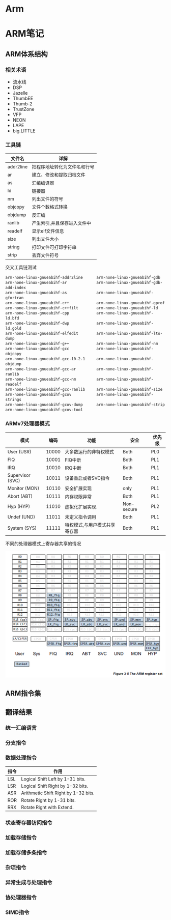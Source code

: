 # Arm

ARM笔记
====

## ARM体系结构

### 相关术语

+ 流水线
+ DSP
+ Jazelle
+ ThumbEE
+ Thumb-2
+ TrustZone
+ VFP
+ NEON
+ LAPE
+ big.LITTLE

### 工具链

| 文件名    | 详解                         |
| --------- | ---------------------------- |
| addr2line | 把程序地址转化为文件名和行号 |
| ar        | 建立、修改和提取归档文件     |
| as        | 汇编编译器                   |
| ld        | 链接器                       |
| nm        | 列出文件的符号               |
| objcopy   | 文件个数格式转换             |
| objdump   | 反汇编                       |
| ranlib    | 产生索引,并且保存进入文件中  |
| readelf   | 显示elf文件信息              |
| size      | 列出文件大小                 |
| string    | 打印文件可打印字符串         |
| strip     | 丢弃文件符号                 |

交叉工具链测试

```
arm-none-linux-gnueabihf-addr2line      arm-none-linux-gnueabihf-gdb          
arm-none-linux-gnueabihf-ar             arm-none-linux-gnueabihf-gdb-add-index
arm-none-linux-gnueabihf-as             arm-none-linux-gnueabihf-gfortran     
arm-none-linux-gnueabihf-c++            arm-none-linux-gnueabihf-gprof        
arm-none-linux-gnueabihf-c++filt        arm-none-linux-gnueabihf-ld           
arm-none-linux-gnueabihf-cpp            arm-none-linux-gnueabihf-ld.bfd       
arm-none-linux-gnueabihf-dwp            arm-none-linux-gnueabihf-ld.gold      
arm-none-linux-gnueabihf-elfedit        arm-none-linux-gnueabihf-lto-dump     
arm-none-linux-gnueabihf-g++            arm-none-linux-gnueabihf-nm           
arm-none-linux-gnueabihf-gcc            arm-none-linux-gnueabihf-objcopy      
arm-none-linux-gnueabihf-gcc-10.2.1     arm-none-linux-gnueabihf-objdump      
arm-none-linux-gnueabihf-gcc-ar         arm-none-linux-gnueabihf-ranlib       
arm-none-linux-gnueabihf-gcc-nm         arm-none-linux-gnueabihf-readelf      
arm-none-linux-gnueabihf-gcc-ranlib     arm-none-linux-gnueabihf-size         
arm-none-linux-gnueabihf-gcov           arm-none-linux-gnueabihf-strings      
arm-none-linux-gnueabihf-gcov-dump      arm-none-linux-gnueabihf-strip        
arm-none-linux-gnueabihf-gcov-tool
```
### ARMv7处理器模式

| 模式             | 编码  | 功能                          | 安全       | 优先级 |
| ---------------- | ----- | ----------------------------- | ---------- | ------ |
| User (USR)       | 10000 | 大多数运行的非特权模式        | Both       | PL0    |
| FIQ              | 10001 | FIQ中断                       | Both       | PL1    |
| IRQ              | 10010 | IRQ中断                       | Both       | PL1    |
| Supervisor (SVC) | 10011 | 设备重启或者SVC指令           | Both       | PL1    |
| Monitor (MON)    | 10110 | 安全扩展实现                  | only       | PL1    |
| Abort (ABT)      | 10111 | 内存权限异常                  | Both       | PL1    |
| Hyp (HYP)        | 11010 | 虚拟化扩展实现.               | Non-secure | PL2    |
| Undef (UND)      | 11011 | 未定义指令调用                | Both       | PL1    |
| System (SYS)     | 11111 | 特权模式,与用户模式共享寄存器 | Both       | PL1    |

不同的处理器模式上寄存器共享的情况

![ARM处理器](https://raw.githubusercontent.com/mengdemao/picture/master/ArmRegisterSet.png)

## ARM指令集

## 翻译结果

### 统一汇编语言 

### 分支指令

### 数据处理指令
| 指令 | 作用 |
| ---- | ----|
| LSL | Logical Shift Left by 1-31 bits.|
| LSR | Logical Shift Right by 1-32 bits. |
| ASR | Arithmetic Shift Right by 1-32 bits. |
| ROR | Rotate Right by 1-31 bits.|
| RRX | Rotate Right with Extend. |

### 状态寄存器访问指令

### 加载存储指令

### 加载存储多条指令

### 杂项指令

### 异常生成与处理指令

### 协处理器指令

### SIMD指令
